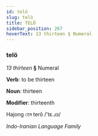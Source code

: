 ```yaml
---
id: telö
slug: telö
title: TELÖ
sidebar_position: 267
hoverText: 13 thirteen § Numeral
---
```


### telö

*13 thirteen* **§** Numeral

**Verb**: to be thirteen

**Noun**: thirteen

**Modifier**: thirteenth

Hajong তেৰ terô /'tɛ.ɹɔ/

*Indo-Iranian Language Family*